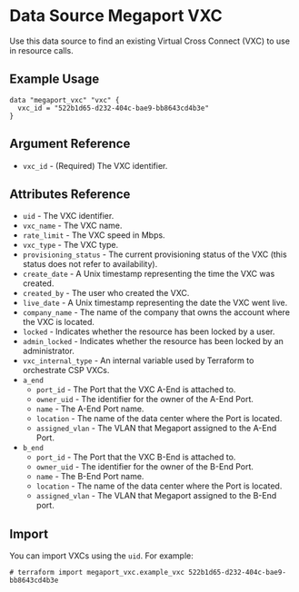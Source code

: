 # Data Source Megaport VXC
Use this data source to find an existing Virtual Cross Connect (VXC) to use in resource calls.

## Example Usage
```
data "megaport_vxc" "vxc" {
  vxc_id = "522b1d65-d232-404c-bae9-bb8643cd4b3e"
}
```

## Argument Reference
- `vxc_id` - (Required) The VXC identifier.

## Attributes Reference
- `uid` - The VXC identifier.
- `vxc_name` - The VXC name.
- `rate_limit` - The VXC speed in Mbps.
- `vxc_type` - The VXC type.
- `provisioning_status` - The current provisioning status of the VXC (this status does not refer to availability).
- `create_date` - A Unix timestamp representing the time the VXC was created.
- `created_by` - The user who created the VXC.
- `live_date` - A Unix timestamp representing the date the VXC went live.
- `company_name` - The name of the company that owns the account where the VXC is located.
- `locked` - Indicates whether the resource has been locked by a user.
- `admin_locked` - Indicates whether the resource has been locked by an administrator.
- `vxc_internal_type` - An internal variable used by Terraform to orchestrate CSP VXCs.
- `a_end`
    - `port_id` - The Port that the VXC A-End is attached to.
    - `owner_uid` - The identifier for the owner of the A-End Port.
    - `name` - The A-End Port name.
    - `location` - The name of the data center where the Port is located.
    - `assigned_vlan` - The VLAN that Megaport assigned to the A-End Port.
- `b_end`
    - `port_id` - The Port that the VXC B-End is attached to.
    - `owner_uid` - The identifier for the owner of the B-End Port.
    - `name` - The B-End Port name.
    - `location` - The name of the data center where the Port is located.
    - `assigned_vlan` - The VLAN that Megaport assigned to the B-End port.
 

## Import
You can import VXCs using the `uid`. For example:
 ```shell script
# terraform import megaport_vxc.example_vxc 522b1d65-d232-404c-bae9-bb8643cd4b3e
```
